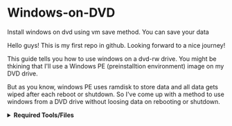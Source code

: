 # Windows-on-DVD
Install windows on dvd using vm save method. You can save your data


Hello guys! This is my first repo in github. Looking forward to a nice journey! 

This guide tells you how to use windows on a dvd-rw drive. 
You might be thkining that I'll use a Windows PE (preinstalltion environment) image on my DVD drive. 

But as you know, windows PE uses ramdisk to store data and all data gets wiped after each reboot or shutdown. So I've come up with a method to use windows from a DVD drive without loosing data on rebooting or shutdown.


<details> 
<summary><strong>Required Tools/Files</strong></summary>

1. A Dvd-rw drive (8 gb minimum) 
2. A linux live iso (Debian based):
   https://cdimage.debian.org/debian-cd/current-live/amd64/iso-hybrid/debian-live-11.6.0-amd64-xfce.iso
3. Windows 10 iso file:
   https://www.microsoft.com/en-us/software-download
4. Pc with minimum 4 gb ram. 

<details>
<summary><strong>How to install? </strong></summary>

1. Booting the live os:

2. Installing windows:

If you would like to ask me questions or provide your ideas:

My gmail: colmehurze@gmail.com
Contact me on telegram: t.me/colmehurze

Thanos for viewing, See you in my next project! 


